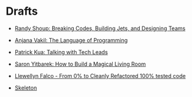 # Drafts

* [Randy Shoup: Breaking Codes, Building Jets, and Designing Teams](breaking-codes-building-jets-and-designing-teams)
* [Anjana Vakil: The Language of Programming](the-language-of-programming)
* [Patrick Kua: Talking with Tech Leads](talking-with-tech-leads)
* [Saron Yitbarek: How to Build a Magical Living Room](how-to-build-a-magical-living-room)



* [Llewellyn Falco - From 0% to Cleanly Refactored 100% tested code](from-0-to-clean-refactored-100-tested-code)

* [Skeleton](skeleton)

<!--

-->

